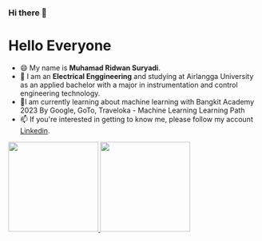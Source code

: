 ### Hi there 👋


# Hello Everyone

- 😄 My name is **Muhamad Ridwan Suryadi**. 
- 🔭 I am an **Electrical Enggineering** and studying at Airlangga University as an applied bachelor with a major in instrumentation and       control engineering technology.
- 🌱I am currently learning about machine learning with Bangkit Academy 2023 By Google, GoTo, Traveloka - Machine Learning Learning Path
- 📫 If you're interested in getting to know me, please follow my account [Linkedin](https://www.linkedin.com/in/muhamad-ridwan-suryadi).

<p align="left">
<a href="https://github.com/gilangadhan">
  <img height="180em" src="https://github-readme-stats-eight-theta.vercel.app/api?username=gilangadhan&show_icons=true&theme=algolia&include_all_commits=true&count_private=true"/>
  <img height="180em" src="https://github-readme-stats-eight-theta.vercel.app/api/top-langs/?username=gilangadhan&layout=compact&langs_count=8&theme=algolia"/>
</a>
</p>
